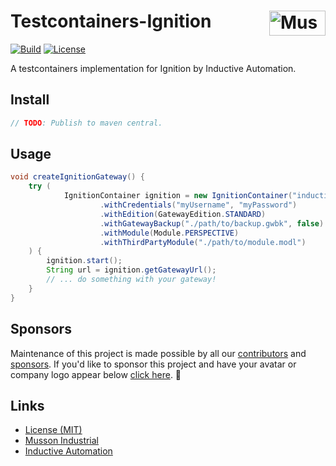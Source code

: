 # Testcontainers-Ignition [<img src="https://cdn.mussonindustrial.com/files/public/images/emblem.svg" alt="Musson Industrial Logo" width="90" height="40" align="right">][embr]

[![Build](https://github.com/mussonindustrial/testcontainers-ignition/actions/workflows/build.yml/badge.svg)]()
[![License](https://img.shields.io/badge/License-MIT-yellow.svg)](https://github.com/mussonindustrial/embr/blob/main/LICENSE)

A testcontainers implementation for Ignition by Inductive Automation.

## Install
```kotlin
// TODO: Publish to maven central.
```

## Usage
```java
void createIgnitionGateway() {
    try (
            IgnitionContainer ignition = new IgnitionContainer("inductiveautomation/ignition:8.1.33")
                    .withCredentials("myUsername", "myPassword")
                    .withEdition(GatewayEdition.STANDARD)
                    .withGatewayBackup("./path/to/backup.gwbk", false)
                    .withModule(Module.PERSPECTIVE)
                    .withThirdPartyModule("./path/to/module.modl")
    ) {
        ignition.start();
        String url = ignition.getGatewayUrl();
        // ... do something with your gateway!
    }
}
```

## Sponsors
Maintenance of this project is made possible by all our [contributors] and [sponsors].
If you'd like to sponsor this project and have your avatar or company logo appear below [click here](https://github.com/sponsors/mussonindustrial). 💖

## Links

-   [License (MIT)](LICENSE)
-   [Musson Industrial](https://mussonindustrial.com/)
-   [Inductive Automation](https://inductiveautomation.com/)

[embr]: https://github.com/mussonindustrial/embr
[contributors]: https://github.com/mussonindustrial/embr/graphs/contributors
[sponsors]: https://github.com/sponsors/mussonindustrial
